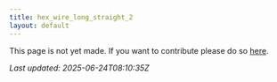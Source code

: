 ```yaml
---
title: hex_wire_long_straight_2
layout: default
---
```


This page is not yet made. If you want to contribute please do so [here](https://github.com/CrazyH2/Bigstone/blob/wiki/components/hex_wire_long_straight_2.md).

_Last updated: 2025-06-24T08:10:35Z_
